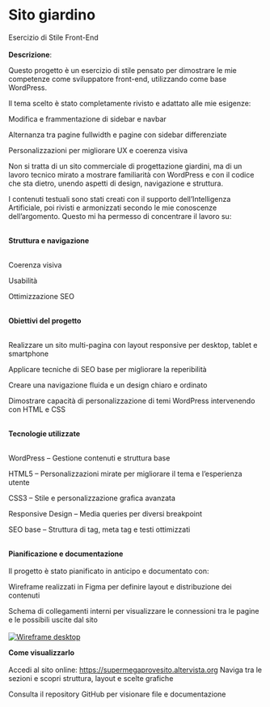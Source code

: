 # Sito giardino
Esercizio di Stile Front-End<br><br>
<b>Descrizione</b>:<br>

Questo progetto è un esercizio di stile pensato per dimostrare le mie competenze come sviluppatore front-end, utilizzando come base WordPress.

Il tema scelto è stato completamente rivisto e adattato alle mie esigenze:

Modifica e frammentazione di sidebar e navbar

Alternanza tra pagine fullwidth e pagine con sidebar differenziate

Personalizzazioni per migliorare UX e coerenza visiva

Non si tratta di un sito commerciale di progettazione giardini, ma di un lavoro tecnico mirato a mostrare familiarità con WordPress e con il codice che sta dietro, unendo aspetti di design, navigazione e struttura.

I contenuti testuali sono stati creati con il supporto dell’Intelligenza Artificiale, poi rivisti e armonizzati secondo le mie conoscenze dell’argomento. Questo mi ha permesso di concentrare il lavoro su:<br><br>

<b>Struttura e navigazione</b><br><br>

Coerenza visiva

Usabilità

Ottimizzazione SEO<br><br>

<b>Obiettivi del progetto</b><br><br>

Realizzare un sito multi-pagina con layout responsive per desktop, tablet e smartphone

Applicare tecniche di SEO base per migliorare la reperibilità

Creare una navigazione fluida e un design chiaro e ordinato

Dimostrare capacità di personalizzazione di temi WordPress intervenendo con HTML e CSS<br><br>

<b>Tecnologie utilizzate</b><br><br>

WordPress – Gestione contenuti e struttura base

HTML5 – Personalizzazioni mirate per migliorare il tema e l’esperienza utente

CSS3 – Stile e personalizzazione grafica avanzata

Responsive Design – Media queries per diversi breakpoint

SEO base – Struttura di tag, meta tag e testi ottimizzati<br><br>

<b>Pianificazione e documentazione</b><br><br>
Il progetto è stato pianificato in anticipo e documentato con:

Wireframe realizzati in Figma per definire layout e distribuzione dei contenuti

Schema di collegamenti interni per visualizzare le connessioni tra le pagine e le possibili uscite dal sito<br><br>
[![Wireframe desktop](wireframeGiardino.png)](wireframeGiardino.png)


<b>Come visualizzarlo</b><br><br>
Accedi al sito online: https://supermegaprovesito.altervista.org
Naviga tra le sezioni e scopri struttura, layout e scelte grafiche

Consulta il repository GitHub per visionare file e documentazione

